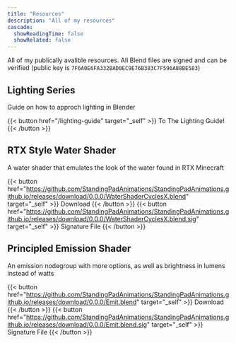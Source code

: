 ```yaml
---
title: "Resources"
description: "All of my resources"
cascade:
  showReadingTime: false
  showRelated: false
---
```

All of my publically avalible resources. All Blend files are signed and can be verified (public key is `7F6A0E6FA332BAD0EC9E76B383C7F596A88BE583`)

## Lighting Series
Guide on how to approch lighting in Blender

{{< button href="/lighting-guide" target="_self" >}}
To The Lighting Guide!
{{< /button >}}

## RTX Style Water Shader
A water shader that emulates the look of the water found in RTX Minecraft

{{< button href="https://github.com/StandingPadAnimations/StandingPadAnimations.github.io/releases/download/0.0.0/WaterShaderCyclesX.blend" target="_self" >}}
Download
{{< /button >}}
{{< button href="https://github.com/StandingPadAnimations/StandingPadAnimations.github.io/releases/download/0.0.0/WaterShaderCyclesX.blend.sig" target="_self" >}}
Signature File
{{< /button >}}

## Principled Emission Shader
An emission nodegroup with more options, as well as brightness in lumens instead of watts

{{< button href="https://github.com/StandingPadAnimations/StandingPadAnimations.github.io/releases/download/0.0.0/Emit.blend" target="_self" >}}
Download
{{< /button >}}
{{< button href="https://github.com/StandingPadAnimations/StandingPadAnimations.github.io/releases/download/0.0.0/Emit.blend.sig" target="_self" >}}
Signature File
{{< /button >}}

